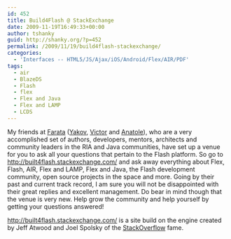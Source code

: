 ```yaml
---
id: 452
title: Build4Flash @ StackExchange
date: 2009-11-19T16:49:33+00:00
author: tshanky
guid: http://shanky.org/?p=452
permalink: /2009/11/19/build4flash-stackexchange/
categories:
  - 'Interfaces -- HTML5/JS/Ajax/iOS/Android/Flex/AIR/PDF'
tags:
  - air
  - BlazeDS
  - Flash
  - flex
  - Flex and Java
  - Flex and LAMP
  - LCDS
---
```

My friends at <a title="Farata Systems" href="http://www.faratasystems.com/" target="_blank">Farata</a> (<a title="Yakov Fain @ Farata Systems" href="http://flexblog.faratasystems.com/author/yakov" target="_blank">Yakov</a>, <a title="Victor Rasputnis @ Farata Systems" href="http://flexblog.faratasystems.com/author/victor" target="_blank">Victor</a> and <a title="Anatole Tartakovsky" href="http://flexblog.faratasystems.com/author/anatole-tartakovsky" target="_blank">Anatole</a>), who are a very accomplished set of authors, developers, mentors, architects and community leaders in the RIA and Java communities, have set up a venue for you to ask all your questions that pertain to the Flash platform. So go to <a href="http://built4flash.stackexchange.com/" target="_blank">http://built4flash.stackexchange.com/</a> and ask away everything about Flex, Flash, AIR, Flex and LAMP, Flex and Java, the Flash development community, open source projects in the space and more. Going by their past and current track record, I am sure you will not be disappointed with their great replies and excellent management. Do bear in mind though that the venue is very new. Help grow the community and help yourself by getting your questions answered!

<a href="http://built4flash.stackexchange.com/" target="_blank">http://built4flash.stackexchange.com/</a> is a site build on the engine created by Jeff Atwood and Joel Spolsky of the <a title="StackOverflow" href="http://stackoverflow.com/" target="_blank">StackOverflow</a> fame.